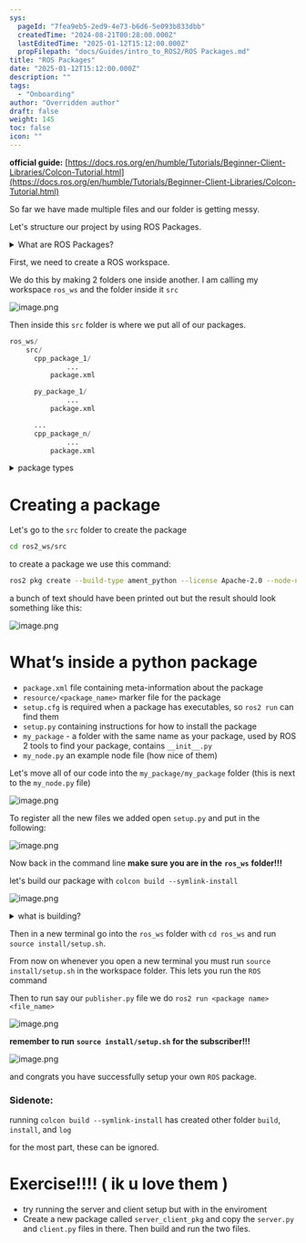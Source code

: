 ```yaml
---
sys:
  pageId: "7fea9eb5-2ed9-4e73-b6d6-5e093b833dbb"
  createdTime: "2024-08-21T00:28:00.000Z"
  lastEditedTime: "2025-01-12T15:12:00.000Z"
  propFilepath: "docs/Guides/intro_to_ROS2/ROS Packages.md"
title: "ROS Packages"
date: "2025-01-12T15:12:00.000Z"
description: ""
tags:
  - "Onboarding"
author: "Overridden author"
draft: false
weight: 145
toc: false
icon: ""
---
```


**official guide:** [https://docs.ros.org/en/humble/Tutorials/Beginner-Client-Libraries/Colcon-Tutorial.html](https://docs.ros.org/en/humble/Tutorials/Beginner-Client-Libraries/Colcon-Tutorial.html)

So far we have made multiple files and our folder is getting messy.

Let's structure our project by using ROS Packages.

<details>

<summary>What are ROS Packages?</summary>

ROS Packages are, as the name implies, packages of code that are highly sharable between ROS developers.

They consist of a folder, `package.xml` file, and source code

```python
      cpp_package_1/
		      ... imagine much code files here ..
          package.xml
```

</details>

First, we need to create a ROS workspace.

We do this by making 2 folders one inside another. I am calling my workspace `ros_ws` and the folder inside it `src`

![image.png](https://prod-files-secure.s3.us-west-2.amazonaws.com/d518164a-d88e-44d1-a4ee-3adb3bd8bce0/70706947-fd18-4537-a67b-e12946812d31/image.png?X-Amz-Algorithm=AWS4-HMAC-SHA256&X-Amz-Content-Sha256=UNSIGNED-PAYLOAD&X-Amz-Credential=ASIAZI2LB466ZFWFWYQN%2F20250528%2Fus-west-2%2Fs3%2Faws4_request&X-Amz-Date=20250528T190717Z&X-Amz-Expires=3600&X-Amz-Security-Token=IQoJb3JpZ2luX2VjELH%2F%2F%2F%2F%2F%2F%2F%2F%2F%2FwEaCXVzLXdlc3QtMiJHMEUCIQDrJKr6rRbw4Rk8S%2BMQCcRqGm7bFtI9M98YurhqCBaragIgP4mu0hn3dfpEowR0E%2BO4Mq5genEHp7loSvlSFxUkTVEq%2FwMIehAAGgw2Mzc0MjMxODM4MDUiDK%2FWab0zMKpAs6S%2BbyrcA5J3TVb6udxQumyKkGm%2FP4rTMClmME14gLFpKUJ660aTx%2F2yhGfB1BQvs1zJKB7xlE6cH8%2BO0k2gxTWD2Mka9zCZKcUtRvw%2BRqdHF7ja6GKzi51gBnC72%2FMXOYFGxMErykrKNFhWGGJJUqfwzTgJYqtgLhrs7%2BKRThBxvarMATPkwjgH6hxZlM8YajsaCBFdvuEN7M6O%2Be25KtqbiQ%2FzEXkXmbGX3eOjKMAQhMfrURb%2B%2FwO9CANvwX6izEA%2B%2BwaQ3DTmD9U1kZglOklig68tN3SudCz4N2EkFmKsbMQoMF6x7G4EO14mL1L2IQ28CG3B%2BWIoDOQHaQjqM6jSiTkBRJp8oj9wvt1J9w1FbbwSLdiRXB6mTw3wlW5QykPSobUtQULfvB6Pb%2BGrs3iQ%2F9tm%2B%2FwPJ6euvvfySPzb%2Bpi49oU1hw8twzAzCy%2FBZCJSBq71SPpQ01og2ZMFUBAT17nwU%2FV0nxZuzVHcR22QLUoKN7INPf3uTpd5CEYZv7hlcENYmVXs31yUalNU2E8AywKlKHXSj5bcx%2BDbhpY0TXalUX2RjgjJWndZM37j2Tfhdr6PJ6FyOe959hNBtbrb1f27T7cC4xDcbOpCt2r%2BE3WsqPzybzYyJRBmwOkZqaqpML6B3cEGOqUBobbXSN1RLzyBxZMTABMTTe1kEB06h%2BqnTmJWd%2FYq5S4Dd4riqWGxVZe2rQ3Eae8zYqqyUgiYtEFoktGf8RgXx6RLQgN4320g02PDzvsCcAo8cdpPa5oGCFQSmZWzCxE8ZAujNMqKKZ23Sn5xG6oeRFUW8SeNI8a5wjeBX0rRjNPSPc1e%2B9LDjas8Uf6qk1bQw9u0QrzM8aoXSUzuME%2B0iZoynEDM&X-Amz-Signature=a6fef98f513e71817a11d41b056cea902f67d9d09619cf710e965663eec55a08&X-Amz-SignedHeaders=host&x-id=GetObject)

Then inside this `src` folder is where we put all of our packages.

```python
ros_ws/
    src/
      cpp_package_1/
		      ...
          package.xml

      py_package_1/
		      ...
          package.xml

      ...
      cpp_package_n/
		      ...
          package.xml

```

<details>

<summary>package types</summary>

packages can be either `C++` or python.

the intern file structure is different for each but for this guide we will stick to creating python packages

</details>

# Creating a package

Let's go to the `src` folder to create the package

```bash
cd ros2_ws/src
```

to create a package we use this command:

```bash
ros2 pkg create --build-type ament_python --license Apache-2.0 --node-name my_node my_package
```

a bunch of text should have been printed out but the result should look something like this:

![image.png](https://prod-files-secure.s3.us-west-2.amazonaws.com/d518164a-d88e-44d1-a4ee-3adb3bd8bce0/e6cf1e3f-8512-4a3e-b131-079f800bf3e8/image.png?X-Amz-Algorithm=AWS4-HMAC-SHA256&X-Amz-Content-Sha256=UNSIGNED-PAYLOAD&X-Amz-Credential=ASIAZI2LB466ZFWFWYQN%2F20250528%2Fus-west-2%2Fs3%2Faws4_request&X-Amz-Date=20250528T190717Z&X-Amz-Expires=3600&X-Amz-Security-Token=IQoJb3JpZ2luX2VjELH%2F%2F%2F%2F%2F%2F%2F%2F%2F%2FwEaCXVzLXdlc3QtMiJHMEUCIQDrJKr6rRbw4Rk8S%2BMQCcRqGm7bFtI9M98YurhqCBaragIgP4mu0hn3dfpEowR0E%2BO4Mq5genEHp7loSvlSFxUkTVEq%2FwMIehAAGgw2Mzc0MjMxODM4MDUiDK%2FWab0zMKpAs6S%2BbyrcA5J3TVb6udxQumyKkGm%2FP4rTMClmME14gLFpKUJ660aTx%2F2yhGfB1BQvs1zJKB7xlE6cH8%2BO0k2gxTWD2Mka9zCZKcUtRvw%2BRqdHF7ja6GKzi51gBnC72%2FMXOYFGxMErykrKNFhWGGJJUqfwzTgJYqtgLhrs7%2BKRThBxvarMATPkwjgH6hxZlM8YajsaCBFdvuEN7M6O%2Be25KtqbiQ%2FzEXkXmbGX3eOjKMAQhMfrURb%2B%2FwO9CANvwX6izEA%2B%2BwaQ3DTmD9U1kZglOklig68tN3SudCz4N2EkFmKsbMQoMF6x7G4EO14mL1L2IQ28CG3B%2BWIoDOQHaQjqM6jSiTkBRJp8oj9wvt1J9w1FbbwSLdiRXB6mTw3wlW5QykPSobUtQULfvB6Pb%2BGrs3iQ%2F9tm%2B%2FwPJ6euvvfySPzb%2Bpi49oU1hw8twzAzCy%2FBZCJSBq71SPpQ01og2ZMFUBAT17nwU%2FV0nxZuzVHcR22QLUoKN7INPf3uTpd5CEYZv7hlcENYmVXs31yUalNU2E8AywKlKHXSj5bcx%2BDbhpY0TXalUX2RjgjJWndZM37j2Tfhdr6PJ6FyOe959hNBtbrb1f27T7cC4xDcbOpCt2r%2BE3WsqPzybzYyJRBmwOkZqaqpML6B3cEGOqUBobbXSN1RLzyBxZMTABMTTe1kEB06h%2BqnTmJWd%2FYq5S4Dd4riqWGxVZe2rQ3Eae8zYqqyUgiYtEFoktGf8RgXx6RLQgN4320g02PDzvsCcAo8cdpPa5oGCFQSmZWzCxE8ZAujNMqKKZ23Sn5xG6oeRFUW8SeNI8a5wjeBX0rRjNPSPc1e%2B9LDjas8Uf6qk1bQw9u0QrzM8aoXSUzuME%2B0iZoynEDM&X-Amz-Signature=f4c97077fa7237e13f9849a4983acdf6dc2402551750349d8b0c3105bad7c897&X-Amz-SignedHeaders=host&x-id=GetObject)

# What’s inside a python package

- `package.xml` file containing meta-information about the package
- `resource/<package_name>` marker file for the package
- `setup.cfg` is required when a package has executables, so `ros2 run` can find them
- `setup.py` containing instructions for how to install the package
- `my_package` - a folder with the same name as your package, used by ROS 2 tools to find your package, contains `__init__.py`
- `my_node.py` an example node file (how nice of them)

Let's move all of our code into the `my_package/my_package` folder (this is next to the `my_node.py` file)

![image.png](https://prod-files-secure.s3.us-west-2.amazonaws.com/d518164a-d88e-44d1-a4ee-3adb3bd8bce0/9ce58f11-0da9-4d3e-b86d-506a9685d378/image.png?X-Amz-Algorithm=AWS4-HMAC-SHA256&X-Amz-Content-Sha256=UNSIGNED-PAYLOAD&X-Amz-Credential=ASIAZI2LB466ZFWFWYQN%2F20250528%2Fus-west-2%2Fs3%2Faws4_request&X-Amz-Date=20250528T190717Z&X-Amz-Expires=3600&X-Amz-Security-Token=IQoJb3JpZ2luX2VjELH%2F%2F%2F%2F%2F%2F%2F%2F%2F%2FwEaCXVzLXdlc3QtMiJHMEUCIQDrJKr6rRbw4Rk8S%2BMQCcRqGm7bFtI9M98YurhqCBaragIgP4mu0hn3dfpEowR0E%2BO4Mq5genEHp7loSvlSFxUkTVEq%2FwMIehAAGgw2Mzc0MjMxODM4MDUiDK%2FWab0zMKpAs6S%2BbyrcA5J3TVb6udxQumyKkGm%2FP4rTMClmME14gLFpKUJ660aTx%2F2yhGfB1BQvs1zJKB7xlE6cH8%2BO0k2gxTWD2Mka9zCZKcUtRvw%2BRqdHF7ja6GKzi51gBnC72%2FMXOYFGxMErykrKNFhWGGJJUqfwzTgJYqtgLhrs7%2BKRThBxvarMATPkwjgH6hxZlM8YajsaCBFdvuEN7M6O%2Be25KtqbiQ%2FzEXkXmbGX3eOjKMAQhMfrURb%2B%2FwO9CANvwX6izEA%2B%2BwaQ3DTmD9U1kZglOklig68tN3SudCz4N2EkFmKsbMQoMF6x7G4EO14mL1L2IQ28CG3B%2BWIoDOQHaQjqM6jSiTkBRJp8oj9wvt1J9w1FbbwSLdiRXB6mTw3wlW5QykPSobUtQULfvB6Pb%2BGrs3iQ%2F9tm%2B%2FwPJ6euvvfySPzb%2Bpi49oU1hw8twzAzCy%2FBZCJSBq71SPpQ01og2ZMFUBAT17nwU%2FV0nxZuzVHcR22QLUoKN7INPf3uTpd5CEYZv7hlcENYmVXs31yUalNU2E8AywKlKHXSj5bcx%2BDbhpY0TXalUX2RjgjJWndZM37j2Tfhdr6PJ6FyOe959hNBtbrb1f27T7cC4xDcbOpCt2r%2BE3WsqPzybzYyJRBmwOkZqaqpML6B3cEGOqUBobbXSN1RLzyBxZMTABMTTe1kEB06h%2BqnTmJWd%2FYq5S4Dd4riqWGxVZe2rQ3Eae8zYqqyUgiYtEFoktGf8RgXx6RLQgN4320g02PDzvsCcAo8cdpPa5oGCFQSmZWzCxE8ZAujNMqKKZ23Sn5xG6oeRFUW8SeNI8a5wjeBX0rRjNPSPc1e%2B9LDjas8Uf6qk1bQw9u0QrzM8aoXSUzuME%2B0iZoynEDM&X-Amz-Signature=d8429e8ae93669247555a9581377741e854a0a206ec1b2ce31bf0ff6abfaa5aa&X-Amz-SignedHeaders=host&x-id=GetObject)

To register all the new files we added open `setup.py` and put in the following:

![image.png](https://prod-files-secure.s3.us-west-2.amazonaws.com/d518164a-d88e-44d1-a4ee-3adb3bd8bce0/1cd7c262-4cae-4496-9d75-c178537d24a2/image.png?X-Amz-Algorithm=AWS4-HMAC-SHA256&X-Amz-Content-Sha256=UNSIGNED-PAYLOAD&X-Amz-Credential=ASIAZI2LB466ZFWFWYQN%2F20250528%2Fus-west-2%2Fs3%2Faws4_request&X-Amz-Date=20250528T190717Z&X-Amz-Expires=3600&X-Amz-Security-Token=IQoJb3JpZ2luX2VjELH%2F%2F%2F%2F%2F%2F%2F%2F%2F%2FwEaCXVzLXdlc3QtMiJHMEUCIQDrJKr6rRbw4Rk8S%2BMQCcRqGm7bFtI9M98YurhqCBaragIgP4mu0hn3dfpEowR0E%2BO4Mq5genEHp7loSvlSFxUkTVEq%2FwMIehAAGgw2Mzc0MjMxODM4MDUiDK%2FWab0zMKpAs6S%2BbyrcA5J3TVb6udxQumyKkGm%2FP4rTMClmME14gLFpKUJ660aTx%2F2yhGfB1BQvs1zJKB7xlE6cH8%2BO0k2gxTWD2Mka9zCZKcUtRvw%2BRqdHF7ja6GKzi51gBnC72%2FMXOYFGxMErykrKNFhWGGJJUqfwzTgJYqtgLhrs7%2BKRThBxvarMATPkwjgH6hxZlM8YajsaCBFdvuEN7M6O%2Be25KtqbiQ%2FzEXkXmbGX3eOjKMAQhMfrURb%2B%2FwO9CANvwX6izEA%2B%2BwaQ3DTmD9U1kZglOklig68tN3SudCz4N2EkFmKsbMQoMF6x7G4EO14mL1L2IQ28CG3B%2BWIoDOQHaQjqM6jSiTkBRJp8oj9wvt1J9w1FbbwSLdiRXB6mTw3wlW5QykPSobUtQULfvB6Pb%2BGrs3iQ%2F9tm%2B%2FwPJ6euvvfySPzb%2Bpi49oU1hw8twzAzCy%2FBZCJSBq71SPpQ01og2ZMFUBAT17nwU%2FV0nxZuzVHcR22QLUoKN7INPf3uTpd5CEYZv7hlcENYmVXs31yUalNU2E8AywKlKHXSj5bcx%2BDbhpY0TXalUX2RjgjJWndZM37j2Tfhdr6PJ6FyOe959hNBtbrb1f27T7cC4xDcbOpCt2r%2BE3WsqPzybzYyJRBmwOkZqaqpML6B3cEGOqUBobbXSN1RLzyBxZMTABMTTe1kEB06h%2BqnTmJWd%2FYq5S4Dd4riqWGxVZe2rQ3Eae8zYqqyUgiYtEFoktGf8RgXx6RLQgN4320g02PDzvsCcAo8cdpPa5oGCFQSmZWzCxE8ZAujNMqKKZ23Sn5xG6oeRFUW8SeNI8a5wjeBX0rRjNPSPc1e%2B9LDjas8Uf6qk1bQw9u0QrzM8aoXSUzuME%2B0iZoynEDM&X-Amz-Signature=86e6b9b551771296bd26f5387aea39604ac168ddf1e68b88ff7001d182cc4b5a&X-Amz-SignedHeaders=host&x-id=GetObject)

Now back in the command line **make sure you are in the** **`ros_ws`** **folder!!!**

let's build our package with `colcon build --symlink-install`

![image.png](https://prod-files-secure.s3.us-west-2.amazonaws.com/d518164a-d88e-44d1-a4ee-3adb3bd8bce0/2f2a0d27-b173-48fd-b189-5f5c0ce65619/image.png?X-Amz-Algorithm=AWS4-HMAC-SHA256&X-Amz-Content-Sha256=UNSIGNED-PAYLOAD&X-Amz-Credential=ASIAZI2LB466ZFWFWYQN%2F20250528%2Fus-west-2%2Fs3%2Faws4_request&X-Amz-Date=20250528T190717Z&X-Amz-Expires=3600&X-Amz-Security-Token=IQoJb3JpZ2luX2VjELH%2F%2F%2F%2F%2F%2F%2F%2F%2F%2FwEaCXVzLXdlc3QtMiJHMEUCIQDrJKr6rRbw4Rk8S%2BMQCcRqGm7bFtI9M98YurhqCBaragIgP4mu0hn3dfpEowR0E%2BO4Mq5genEHp7loSvlSFxUkTVEq%2FwMIehAAGgw2Mzc0MjMxODM4MDUiDK%2FWab0zMKpAs6S%2BbyrcA5J3TVb6udxQumyKkGm%2FP4rTMClmME14gLFpKUJ660aTx%2F2yhGfB1BQvs1zJKB7xlE6cH8%2BO0k2gxTWD2Mka9zCZKcUtRvw%2BRqdHF7ja6GKzi51gBnC72%2FMXOYFGxMErykrKNFhWGGJJUqfwzTgJYqtgLhrs7%2BKRThBxvarMATPkwjgH6hxZlM8YajsaCBFdvuEN7M6O%2Be25KtqbiQ%2FzEXkXmbGX3eOjKMAQhMfrURb%2B%2FwO9CANvwX6izEA%2B%2BwaQ3DTmD9U1kZglOklig68tN3SudCz4N2EkFmKsbMQoMF6x7G4EO14mL1L2IQ28CG3B%2BWIoDOQHaQjqM6jSiTkBRJp8oj9wvt1J9w1FbbwSLdiRXB6mTw3wlW5QykPSobUtQULfvB6Pb%2BGrs3iQ%2F9tm%2B%2FwPJ6euvvfySPzb%2Bpi49oU1hw8twzAzCy%2FBZCJSBq71SPpQ01og2ZMFUBAT17nwU%2FV0nxZuzVHcR22QLUoKN7INPf3uTpd5CEYZv7hlcENYmVXs31yUalNU2E8AywKlKHXSj5bcx%2BDbhpY0TXalUX2RjgjJWndZM37j2Tfhdr6PJ6FyOe959hNBtbrb1f27T7cC4xDcbOpCt2r%2BE3WsqPzybzYyJRBmwOkZqaqpML6B3cEGOqUBobbXSN1RLzyBxZMTABMTTe1kEB06h%2BqnTmJWd%2FYq5S4Dd4riqWGxVZe2rQ3Eae8zYqqyUgiYtEFoktGf8RgXx6RLQgN4320g02PDzvsCcAo8cdpPa5oGCFQSmZWzCxE8ZAujNMqKKZ23Sn5xG6oeRFUW8SeNI8a5wjeBX0rRjNPSPc1e%2B9LDjas8Uf6qk1bQw9u0QrzM8aoXSUzuME%2B0iZoynEDM&X-Amz-Signature=980d53f3af493364f94d01257317b4accc8e300f8f1d09f4e3b801031f433182&X-Amz-SignedHeaders=host&x-id=GetObject)

<details>

<summary>what is building?</summary>

if you are a CS major at Rose-Hulman you will learn the answer to this in CSSE132

but TLDR; is it combines all the code files into one program that can be run easily 

</details>

Then in a new terminal go into the `ros_ws` folder with `cd ros_ws` and run `source install/setup.sh`. 

From now on whenever you open a new terminal you must run `source install/setup.sh` in the workspace folder. This lets you run the `ROS` command

Then to run say our `publisher.py` file we do `ros2 run <package name> <file_name>`

![image.png](https://prod-files-secure.s3.us-west-2.amazonaws.com/d518164a-d88e-44d1-a4ee-3adb3bd8bce0/4f4b1219-3a44-4632-aa0a-ce3471699f59/image.png?X-Amz-Algorithm=AWS4-HMAC-SHA256&X-Amz-Content-Sha256=UNSIGNED-PAYLOAD&X-Amz-Credential=ASIAZI2LB466ZFWFWYQN%2F20250528%2Fus-west-2%2Fs3%2Faws4_request&X-Amz-Date=20250528T190717Z&X-Amz-Expires=3600&X-Amz-Security-Token=IQoJb3JpZ2luX2VjELH%2F%2F%2F%2F%2F%2F%2F%2F%2F%2FwEaCXVzLXdlc3QtMiJHMEUCIQDrJKr6rRbw4Rk8S%2BMQCcRqGm7bFtI9M98YurhqCBaragIgP4mu0hn3dfpEowR0E%2BO4Mq5genEHp7loSvlSFxUkTVEq%2FwMIehAAGgw2Mzc0MjMxODM4MDUiDK%2FWab0zMKpAs6S%2BbyrcA5J3TVb6udxQumyKkGm%2FP4rTMClmME14gLFpKUJ660aTx%2F2yhGfB1BQvs1zJKB7xlE6cH8%2BO0k2gxTWD2Mka9zCZKcUtRvw%2BRqdHF7ja6GKzi51gBnC72%2FMXOYFGxMErykrKNFhWGGJJUqfwzTgJYqtgLhrs7%2BKRThBxvarMATPkwjgH6hxZlM8YajsaCBFdvuEN7M6O%2Be25KtqbiQ%2FzEXkXmbGX3eOjKMAQhMfrURb%2B%2FwO9CANvwX6izEA%2B%2BwaQ3DTmD9U1kZglOklig68tN3SudCz4N2EkFmKsbMQoMF6x7G4EO14mL1L2IQ28CG3B%2BWIoDOQHaQjqM6jSiTkBRJp8oj9wvt1J9w1FbbwSLdiRXB6mTw3wlW5QykPSobUtQULfvB6Pb%2BGrs3iQ%2F9tm%2B%2FwPJ6euvvfySPzb%2Bpi49oU1hw8twzAzCy%2FBZCJSBq71SPpQ01og2ZMFUBAT17nwU%2FV0nxZuzVHcR22QLUoKN7INPf3uTpd5CEYZv7hlcENYmVXs31yUalNU2E8AywKlKHXSj5bcx%2BDbhpY0TXalUX2RjgjJWndZM37j2Tfhdr6PJ6FyOe959hNBtbrb1f27T7cC4xDcbOpCt2r%2BE3WsqPzybzYyJRBmwOkZqaqpML6B3cEGOqUBobbXSN1RLzyBxZMTABMTTe1kEB06h%2BqnTmJWd%2FYq5S4Dd4riqWGxVZe2rQ3Eae8zYqqyUgiYtEFoktGf8RgXx6RLQgN4320g02PDzvsCcAo8cdpPa5oGCFQSmZWzCxE8ZAujNMqKKZ23Sn5xG6oeRFUW8SeNI8a5wjeBX0rRjNPSPc1e%2B9LDjas8Uf6qk1bQw9u0QrzM8aoXSUzuME%2B0iZoynEDM&X-Amz-Signature=7f3cda7e8eda9f6eb0761d2261fd83e5ecc6e9165d44f063b60a8be9e878cd0d&X-Amz-SignedHeaders=host&x-id=GetObject)

**remember to run** **`source install/setup.sh`** **for the subscriber!!!**

![image.png](https://prod-files-secure.s3.us-west-2.amazonaws.com/d518164a-d88e-44d1-a4ee-3adb3bd8bce0/02121119-dad4-49ec-8356-c956108b4243/image.png?X-Amz-Algorithm=AWS4-HMAC-SHA256&X-Amz-Content-Sha256=UNSIGNED-PAYLOAD&X-Amz-Credential=ASIAZI2LB466ZFWFWYQN%2F20250528%2Fus-west-2%2Fs3%2Faws4_request&X-Amz-Date=20250528T190717Z&X-Amz-Expires=3600&X-Amz-Security-Token=IQoJb3JpZ2luX2VjELH%2F%2F%2F%2F%2F%2F%2F%2F%2F%2FwEaCXVzLXdlc3QtMiJHMEUCIQDrJKr6rRbw4Rk8S%2BMQCcRqGm7bFtI9M98YurhqCBaragIgP4mu0hn3dfpEowR0E%2BO4Mq5genEHp7loSvlSFxUkTVEq%2FwMIehAAGgw2Mzc0MjMxODM4MDUiDK%2FWab0zMKpAs6S%2BbyrcA5J3TVb6udxQumyKkGm%2FP4rTMClmME14gLFpKUJ660aTx%2F2yhGfB1BQvs1zJKB7xlE6cH8%2BO0k2gxTWD2Mka9zCZKcUtRvw%2BRqdHF7ja6GKzi51gBnC72%2FMXOYFGxMErykrKNFhWGGJJUqfwzTgJYqtgLhrs7%2BKRThBxvarMATPkwjgH6hxZlM8YajsaCBFdvuEN7M6O%2Be25KtqbiQ%2FzEXkXmbGX3eOjKMAQhMfrURb%2B%2FwO9CANvwX6izEA%2B%2BwaQ3DTmD9U1kZglOklig68tN3SudCz4N2EkFmKsbMQoMF6x7G4EO14mL1L2IQ28CG3B%2BWIoDOQHaQjqM6jSiTkBRJp8oj9wvt1J9w1FbbwSLdiRXB6mTw3wlW5QykPSobUtQULfvB6Pb%2BGrs3iQ%2F9tm%2B%2FwPJ6euvvfySPzb%2Bpi49oU1hw8twzAzCy%2FBZCJSBq71SPpQ01og2ZMFUBAT17nwU%2FV0nxZuzVHcR22QLUoKN7INPf3uTpd5CEYZv7hlcENYmVXs31yUalNU2E8AywKlKHXSj5bcx%2BDbhpY0TXalUX2RjgjJWndZM37j2Tfhdr6PJ6FyOe959hNBtbrb1f27T7cC4xDcbOpCt2r%2BE3WsqPzybzYyJRBmwOkZqaqpML6B3cEGOqUBobbXSN1RLzyBxZMTABMTTe1kEB06h%2BqnTmJWd%2FYq5S4Dd4riqWGxVZe2rQ3Eae8zYqqyUgiYtEFoktGf8RgXx6RLQgN4320g02PDzvsCcAo8cdpPa5oGCFQSmZWzCxE8ZAujNMqKKZ23Sn5xG6oeRFUW8SeNI8a5wjeBX0rRjNPSPc1e%2B9LDjas8Uf6qk1bQw9u0QrzM8aoXSUzuME%2B0iZoynEDM&X-Amz-Signature=b5702e7b733fda25629b3c3e86e6310863fb96880537fd66242b68537ea65cc3&X-Amz-SignedHeaders=host&x-id=GetObject)

and congrats you have successfully setup your own `ROS` package.

### Sidenote:

running `colcon build --symlink-install` has created other folder `build`, `install`, and `log`

for the most part, these can be ignored.

# Exercise!!!! ( ik u love them )

- try running the server and client setup but with in the enviroment
- Create a new package called `server_client_pkg` and copy the `server.py` and `client.py` files in there. Then build and run the two files.
